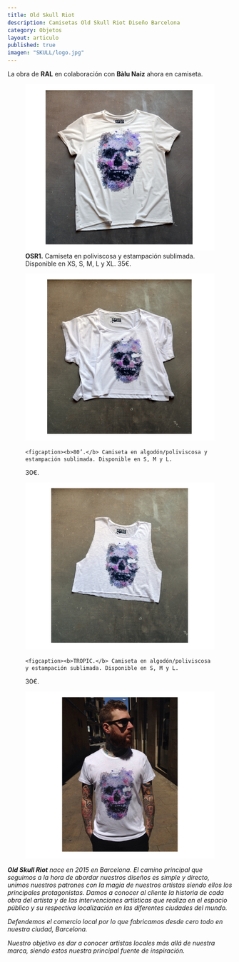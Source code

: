 ```yaml
---
title: Old Skull Riot
description: Camisetas Old Skull Riot Diseño Barcelona
category: Objetos
layout: articulo
published: true
imagen: "SKULL/logo.jpg"
---
```

La obra de **RAL** en colaboración con **Bàlu Naiz** ahora en camiseta. 

<div class="figure-group">
<figure>
	<a href="/images/SKULL/OSR1.jpg"><img src="/images/SKULL/OSR1.jpg" alt="Camiseta OSR1 Old Skull Riot Diseño Barcelona"></a>
	<figcaption><b>OSR1.</b> Camiseta en poliviscosa y estampación sublimada. Disponible en XS, S, M, L y XL. 35€.</figcaption>
</figure> 


<figure>
	<a href="/images/SKULL/80.jpg"><img src="/images/SKULL/80.jpg" alt="Camiseta 80 Old Skull RioDiseño Barcelona"></a>

	<figcaption><b>80’.</b> Camiseta en algodón/poliviscosa y estampación sublimada. Disponible en S, M y L.
30€.</figcaption>
</figure>

<figure>
	<a href="/images/SKULL/TROPIC.jpg"><img src="/images/SKULL/TROPIC.jpg" alt="Camiseta TROPIC Old Skull RioDiseño Barcelona"></a>

	<figcaption><b>TROPIC.</b> Camiseta en algodón/poliviscosa y estampación sublimada. Disponible en S, M y L.
30€.</figcaption>
</figure>
 </div>

<figure>
	<a href="/images/SKULL/balucamiseta.jpg"><img src="/images/SKULL/balucamiseta.jpg" alt=" Camiseta OSR1 Old Skull Riot Diseño Barcelona "></a>
</figure>


_**Old Skull Riot** nace en 2015 en Barcelona. El camino principal que seguimos a la hora de abordar nuestros diseños es simple y directo, unimos nuestros patrones con la magia de nuestros artistas siendo ellos los principales protagonistas. Damos a conocer al cliente la historia de cada obra del artista y de las intervenciones artísticas que realiza en el espacio público y su respectiva localización en las diferentes ciudades del mundo._

_Defendemos el comercio local por lo que fabricamos desde cero todo en nuestra ciudad, Barcelona._ 

_Nuestro objetivo es dar a conocer artistas locales más allá de nuestra marca, siendo estos nuestra principal fuente de inspiración._
